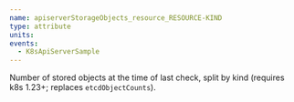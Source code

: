 ```yaml
---
name: apiserverStorageObjects_resource_RESOURCE-KIND
type: attribute
units:
events:
  - K8sApiServerSample
---
```


Number of stored objects at the time of last check, split by kind (requires k8s 1.23+; replaces `etcdObjectCounts`).
